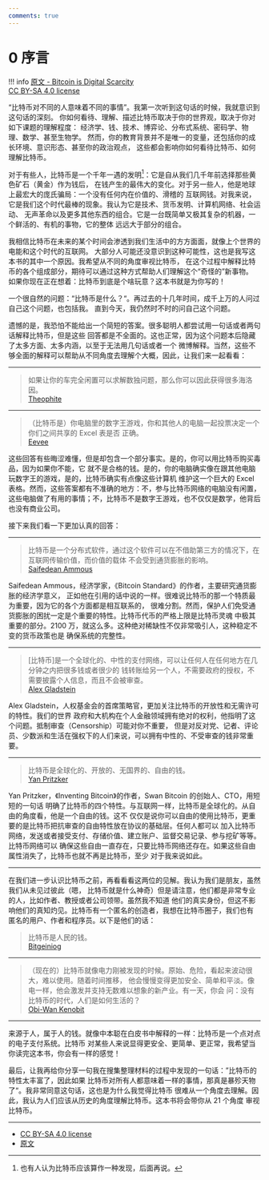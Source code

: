 ```yaml
---
comments: true
---
```


# 0 序言

!!! info 
    [原文 - Bitcoin is Digital Scarcity](https://21-ways.com/ch0-02-introduction/#fn:invention)  
    [CC BY-SA 4.0 license](https://creativecommons.org/licenses/by-sa/4.0/)

“比特币对不同的人意味着不同的事情”。我第一次听到这句话的时候，我就意识到这句话的深刻。
你如何看待、理解、描述比特币取决于你的世界观，取决于你对如下课题的理解程度：
经济学、钱、技术、博弈论、分布式系统、密码学、物理、数学、甚至生物学。
然而，你的教育背景并不是唯一的变量，还包括你的成长环境、意识形态、甚至你的政治观点，
这些都会影响你如何看待比特币、如何理解比特币。

对于有些人，比特币是一个千年一遇的发明[^1]：它是自从我们几千年前选择那些黄色矿石（黄金）作为钱后，
在钱产生的最伟大的变化。对于另一些人，他是地球上最宏大的庞氏骗局：一个没有任何内在价值的、滑稽的
互联网钱。对我来说，它是我们这个时代最棒的现象。我认为它是技术、货币发明、计算机网络、社会运动、
无声革命以及更多其他东西的组合。它是一台既简单又极其复杂的机器，一个鲜活的、有机的事物，它的整体
远远大于部分的组合。

我相信比特币在未来的某个时间会渗透到我们生活中的方方面面，就像上个世界的电能和这个时代的互联网。
大部分人可能还没意识到这种可能性，这也是我写这本书的其中一个原因。我希望从不同的角度审视比特币，
在这个过程中解释比特币的各个组成部分，期待可以通过这种方式帮助人们理解这个“奇怪的”新事物。
如果你现在正在想着：比特币到底是个啥玩意？这本书就是为你写的！

一个很自然的问题：“比特币是什么？“。再过去的十几年时间，成千上万的人问过自己这个问题，也包括我。
直到今天，我仍然时不时的问自己这个问题。

遗憾的是，我恐怕不能给出一个简短的答案。很多聪明人都尝试用一句话或者两句话解释比特币，但是这些
回答都是不全面的。这也正常，因为这个问题本后隐藏了太多方面、太多内涵，以至于无法用几句话或者一个
微博解释。当然，这些不够全面的解释可以帮助从不同角度去理解个大概，因此，让我们来一起看看：

---
> 如果让你的车完全闲置可以求解数独问题，那么你可以因此获得很多海洛因。  
> [Theophite](https://archive.is/bh9yA)
--- 
> （比特币是）你电脑里的数字王游戏，你和其他人的电脑一起投票决定一个你们之间共享的 Excel 表是否
> 正确。  
> [Eevee](https://archive.is/xNuVR)

这些回答有些晦涩难懂，但是却包含一个部分事实。是的，你可以用比特币购买毒品，因为如果你不能，它
就不是合格的钱。是的，你的电脑确实像在跟其他电脑玩数字王的游戏，是的，比特币确实有点像这些计算机
维护这一个巨大的 Excel 表格。然而，这些答案都有不准确的地方：不，参与比特币网络的电脑没有闲置，
这些电脑做了有用的事情；不，比特币不是数字王游戏，也不仅仅是数学，他背后也没有商业公司。

接下来我们看一下更加认真的回答：

---
> 比特币是一个分布式软件，通过这个软件可以在不借助第三方的情况下，在互联网传输价值，而价值的载体
> 不会受到通货膨胀的影响。  
> [Saifedean Ammous](https://amzn.to/2TLl5RP)

Saifedean Ammous，经济学家，《Bitcoin Standard》的作者，主要研究通货膨胀的经济学意义，
正如他在引用的话中说的一样。很难说比特币的那一个特质最为重要，因为它的各个方面都是相互联系的，
很难分割。然而，保护人们免受通货膨胀的困扰一定是个重要的特性。比特币代币的严格上限是比特币灵魂
中极其重要的部分。2100 万，就这么多。这种绝对稀缺性不仅非常吸引人，这种稳定不变的货币政策也是
确保系统的完整性。

---
> [比特币]是一个全球化的、中性的支付网络，可以让任何人在任何地方在几分钟之内把很多钱或者很少的
> 钱转账给另一个人，不需要政府的授权，不需要披露个人信息，而且不会被审查。  
> [Alex Gladstein](https://archive.is/uFvTM)

Alex Gladstein，人权基金会的首席策略官，更加关注比特币的开放性和无需许可的特性。我们的世界
政府和大机构在个人金融领域拥有绝对的权利，他指明了这个问题。抵制审查（Censorship）可能对你不重要，
但是对反对党、记者、评论员、少数派和生活在强权下的人们来说，可以拥有中性的、不受审查的钱非常重要。

---

> 比特币是全球化的、开放的、无国界的、自由的钱。  
> [Yan Pritzker](https://archive.is/n6OLg)

Yan Pritzker，《Inventing Bitcoin》的作者，Swan Bitcoin 的创始人、CTO，用短短的一句话
明确了比特币的四个特性。与互联网一样，比特币是全球化的。从自由的角度看，他是一个自由的钱。这不
仅仅是说你可以自由的使用比特币，更重要的是比特币把抗审查的自由特性放在协议的基础层。任何人都可以
加入比特币网络，发送或者接受支付、存储价值、建立账户、监督交易记录、参与挖矿等等。比特币网络可以
确保这些自由一直存在，只要比特币网络还存在。如果这些自由属性消失了，比特币也就不再是比特币，至少
对于我来说如此。

---

在我们进一步认识比特币之前，再看看看这两位的见解。我认为我们是朋友，虽然我们从未见过彼此（嗯，
比特币就是什么神奇）但是请注意，他们都是非常专业的人，比如作者、教授或者公司领带。虽然我不知道
他们的真实身份，但这不影响他们的真知灼见。比特币有一个匿名的创造者，我想在比特币圈子，我们也有
匿名的用户、作者和程序员。以下是他们的话：

> 比特币是人民的钱。  
> [Bitgeiniog](https://archive.is/ecmnK)

---

> （现在的）比特币就像电力刚被发现的时候。原始、危险，看起来波动很大，难以使用。随着时间推移，
> 他会慢慢变得更加安全、简单和平淡。像电一样，他会激发并支持无数难以想象的新产业。有一天，你会
> 问：没有比特币的时代，人们是如何生活的？  
> [Obi-Wan Kenobit](https://archive.is/9IZgC)
---

来源于人，属于人的钱。就像中本聪在白皮书中解释的一样：比特币是一个点对点的电子支付系统。比特币
对某些人来说显得更安全、更简单、更正常，我希望当你读完这本书，你会有一样的感觉！

最后，让我再给你分享一句我在搜集整理材料的过程中发现的一句话：”比特币的特性太丰富了，因此如果
比特币对所有人都意味着一样的事情，那真是暴殄天物了“。我非常同意这句话，这也是为什么我觉得比特币
很难从一个角度去理解。因此，我认为人们应该从历史的角度理解比特币。这本书将会带你从 21 个角度
审视比特币。

---

- [CC BY-SA 4.0 license](https://creativecommons.org/licenses/by-sa/4.0/)
- [原文](https://21-ways.com/ch0-02-introduction/#fn:invention)


[^1]: 也有人认为比特币应该算作一种发现，后面再说。